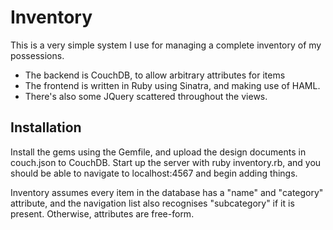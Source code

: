 Inventory
=========

This is a very simple system I use for managing a complete inventory of my
possessions.

* The backend is CouchDB, to allow arbitrary attributes for items
* The frontend is written in Ruby using Sinatra, and making use of HAML.
* There's also some JQuery scattered throughout the views.

Installation
------------
Install the gems using the Gemfile, and upload the design documents in couch.json
to CouchDB. Start up the server with ruby inventory.rb, and you should be able
to navigate to localhost:4567 and begin adding things.

Inventory assumes every item in the database has a "name" and "category"
attribute, and the navigation list also recognises "subcategory" if it is
present. Otherwise, attributes are free-form.
